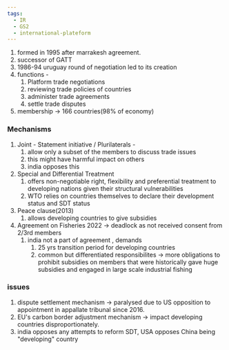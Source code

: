 ```yaml
---
tags:
  - IR
  - GS2
  - international-plateform
---
```


1. formed in 1995 after marrakesh agreement.
2. successor of GATT
3. 1986-94 uruguay round of negotiation led to its creation
4. functions -
	1. Platform trade negotiations
	2. reviewing trade policies of countries
	3. administer trade agreements
	4. settle trade disputes
5. membership -> 166 countries(98% of economy)

### Mechanisms
1. Joint - Statement initiative / Plurilaterals - 
	1. allow only a subset of the members to discuss trade issues
	2. this might have harmful impact on others
	3. india opposes this
2. Special and Differential Treatment 
	1. offers non-negotiable right, flexibility and preferential treatment to developing nations given their structural vulnerabilities
	2. WTO relies on countries themselves to declare their development status and SDT status
3. Peace clause(2013)
	1. allows developing countries to give subsidies
4. Agreement on Fisheries 2022 -> deadlock as not received consent from 2/3rd members
	1. india not a part of agreement , demands
		1. 25 yrs transition period for developing countries
		2. common but differentiated responsibilites -> more obligations to prohibit subsidies on members that were historically gave huge subsidies and engaged in large scale industrial fishing
### issues
1. dispute settlement mechanism -> paralysed due to US opposition to appointment in appallate tribunal since 2016.
2. EU's carbon border adjustment mechanism -> impact developing countries disproportionately.
3. india opposes any attempts to reform SDT, USA opposes China being "developing" country